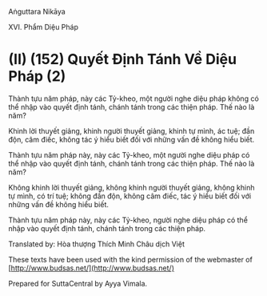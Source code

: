  

Aṅguttara Nikāya

XVI. Phẩm Diệu Pháp

# (II) (152) Quyết Ðịnh Tánh Về Diệu Pháp (2)

Thành tựu năm pháp, này các Tỷ-kheo, một người nghe diệu pháp không có thể nhập vào quyết định tánh, chánh tánh trong các thiện pháp. Thế nào là năm?

Khinh lời thuyết giảng, khinh người thuyết giảng, khinh tự mình, ác tuệ; đần độn, câm điếc, không tác ý hiểu biết đối với những vấn đề không hiểu biết.

Thành tựu năm pháp này, này các Tỷ-kheo, một người nghe diệu pháp có thể nhập vào quyết định tánh, chánh tánh trong các thiện pháp. Thế nào là năm?

Không khinh lời thuyết giảng, không khinh người thuyết giảng, không khinh tự mình, có trí tuệ; không đần độn, không câm điếc, tác ý hiểu biết đối với những vấn đề không hiểu biết.

Thành tựu năm pháp này, này các Tỷ-kheo, người nghe diệu pháp có thể nhập vào quyết định tánh, chánh tánh trong các thiện pháp.

Translated by: Hòa thượng Thích Minh Châu dịch Việt

These texts have been used with the kind permission of the webmaster of [http://www.budsas.net/](http://www.budsas.net/)

Prepared for SuttaCentral by Ayya Vimala.